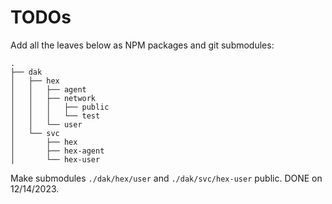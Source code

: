 # TODOs

Add all the leaves below as NPM packages and git submodules:
```
.
├── dak
│   ├── hex
│   │   ├── agent
│   │   ├── network
│   │   │   ├── public
│   │   │   └── test
│   │   └── user
│   └── svc
│       ├── hex
│       ├── hex-agent
│       └── hex-user
```
Make submodules `./dak/hex/user` and `./dak/svc/hex-user` public. DONE on 12/14/2023.
